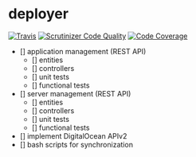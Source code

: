 deployer
========

[![Travis](https://travis-ci.org/WebcookDev/deployer.png?branch=master)](https://travis-ci.org/WebcookDev/deployer.png?branch=master)
[![Scrutinizer Code Quality](https://scrutinizer-ci.com/g/WebcookDev/deployer/badges/quality-score.png?b=master)](https://scrutinizer-ci.com/g/WebcookDev/deployer/?branch=master)
[![Code Coverage](https://scrutinizer-ci.com/g/WebcookDev/deployer/badges/coverage.png?b=master)](https://scrutinizer-ci.com/g/WebcookDev/deployer/?branch=master)

- [] application management (REST API)
  - [] entities
  - [] controllers
  - [] unit tests
  - [] functional tests
- [] server management (REST API)
  - [] entities
  - [] controllers
  - [] unit tests
  - [] functional tests
- [] implement DigitalOcean APIv2
- [] bash scripts for synchronization